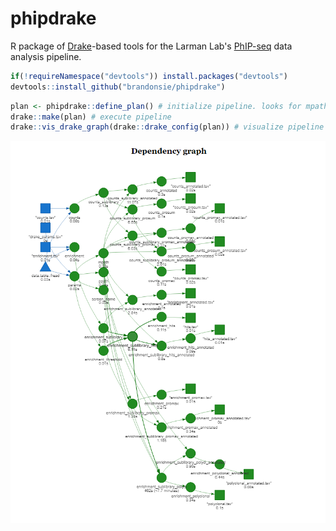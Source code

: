 # phipdrake

R package of [Drake](https://github.com/ropensci/drake)-based tools for the Larman Lab's [PhIP-seq](https://www.nature.com/articles/s41596-018-0025-6) data analysis pipeline.

``` r  
if(!requireNamespace("devtools")) install.packages("devtools")
devtools::install_github("brandonsie/phipdrake")
```  

``` r
plan <- phipdrake::define_plan() # initialize pipeline. looks for mpath.txt and ppath.txt in working directory
drake::make(plan) # execute pipeline
drake::vis_drake_graph(drake::drake_config(plan)) # visualize pipeline
```
![dependency graph](https://raw.githubusercontent.com/brandonsie/brandonsie.github.io/master/docs/phipdrake_dependency_2.PNG)
